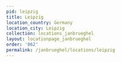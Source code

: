 ```yaml
---
pid: leipzig
title: Leipzig
location_country: Germany
location_city: Leipzig
collection: locations_janbrueghel
layout: locationpage_janbrueghel
order: '062'
permalink: /janbrueghel/locations/leipzig
---
```

